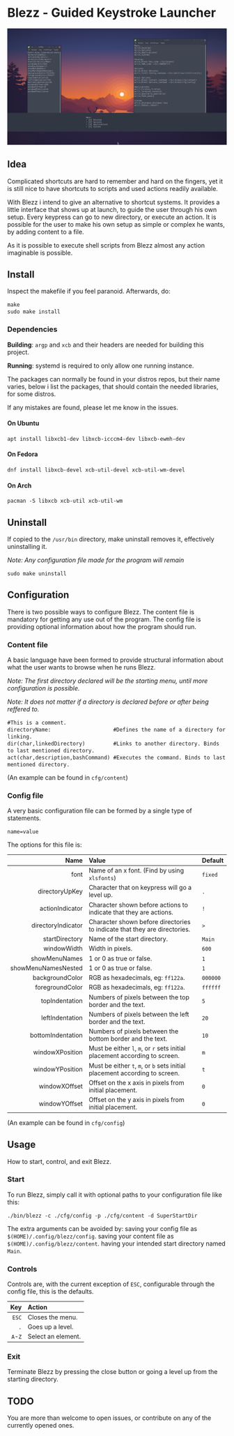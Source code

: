 # Blezz - Guided Keystroke Launcher

![illustration](blezzPreview.png)

## Idea
Complicated shortcuts are hard to remember and hard on the fingers, yet it is still nice to have shortcuts to scripts and used actions readily available.

With Blezz i intend to give an alternative to shortcut systems. It provides a little interface that shows up at launch, to guide the user through his own setup. Every keypress can go to new directory, or execute an action. It is possible for the user to make his own setup as simple or complex he wants, by adding content to a file.

As it is possible to execute shell scripts from Blezz almost any action imaginable is possible.

## Install
Inspect the makefile if you feel paranoid. Afterwards, do:

```
make
sudo make install
```

### Dependencies
**Building**: `argp` and `xcb` and their headers are needed for building this project.

**Running**: systemd is required to only allow one running instance. 

The packages can normally be found in your distros repos, but their name varies, below i list the packages, that should contain the needed libraries, for some distros. 

If any mistakes are found, please let me know in the issues.

#### On Ubuntu
```
apt install libxcb1-dev libxcb-icccm4-dev libxcb-ewmh-dev
```

#### On Fedora
```
dnf install libxcb-devel xcb-util-devel xcb-util-wm-devel
```

#### On Arch
```
pacman -S libxcb xcb-util xcb-util-wm
```

## Uninstall
If copied to the `/usr/bin` directory, make uninstall removes it, effectively uninstalling it.

_Note: Any configuration file made for the program will remain_

```
sudo make uninstall
```

## Configuration
There is two possible ways to configure Blezz.
The content file is mandatory for getting any use out of the program.
The config file is providing optional information about how the program should run.

### Content file
A basic language have been formed to provide structural information about what the user wants to browse when he runs Blezz.

_Note: The first directory declared will be the starting menu, until more configuration is possible._

_Note: It does not matter if a directory is declared before or after being reffered to._

```
#This is a comment.
directoryName:                    #Defines the name of a directory for linking.
dir(char,linkedDirectory)         #Links to another directory. Binds to last mentioned directory.
act(char,description,bashCommand) #Executes the command. Binds to last mentioned directory.
```
(An example can be found in `cfg/content`)

### Config file
A very basic configuration file can be formed by a single type of statements.
```
name=value
```
The options for this file is:

|               Name|Value                                                                      |Default |
|------------------:|:--------------------------------------------------------------------------|:-------|
|               font|Name of an x font. (Find by using `xlsfonts`)                              |`fixed` |
|     directoryUpKey|Character that on keypress will go a level up.                             |`.`     |
|    actionIndicator|Character shown before actions to indicate that they are actions.          |`!`     |
| directoryIndicator|Character shown before directories to indicate that they are directories.  |`>`     |
|     startDirectory|Name of the start directory.                                               |`Main`  |
|        windowWidth|Width in pixels.                                                           |`600`   |
|      showMenuNames|1 or 0 as true or false.                                                   |`1`     |
|showMenuNamesNested|1 or 0 as true or false.                                                   |`1`     |
|    backgroundColor|RGB as hexadecimals, eg: `ff122a`.                                         |`000000`|
|    foregroundColor|RGB as hexadecimals, eg: `ff122a`.                                         |`ffffff`|
|     topIndentation|Numbers of pixels between the top border and the text.                     |`5`     |
|    leftIndentation|Numbers of pixels between the left border and the text.                    |`20`    |
|  bottomIndentation|Numbers of pixels between the bottom border and the text.                  |`10`    |
|    windowXPosition|Must be either `l`, `m`, or `r` sets initial placement according to screen.|`m`     |
|    windowYPosition|Must be either `t`, `m`, or `b` sets initial placement according to screen.|`t`     |
|      windowXOffset|Offset on the x axis in pixels from initial placement.                     |`0`     |
|      windowYOffset|Offset on the y axis in pixels from initial placement.                     |`0`     |

(An example can be found in `cfg/config`)

## Usage
How to start, control, and exit Blezz.

### Start
To run Blezz, simply call it with optional paths to your configuration file like this:

```
./bin/blezz -c ./cfg/config -p ./cfg/content -d SuperStartDir
```

The extra arguments can be avoided by:
saving your config file as `$(HOME)/.config/blezz/config`.
saving your content file as `$(HOME)/.config/blezz/content`.
having your intended start directory named `Main`.

### Controls
Controls are, with the current exception of `ESC`, configurable through the config file, this is the defaults.

|    Key|Action            |
|------:|:-----------------|
|  `ESC`|Closes the menu.  |
|    `.`|Goes up a level.  |
|`A`-`Z`|Select an element.|

### Exit
Terminate Blezz by pressing the close button or going a level up from the starting directory.

## TODO
You are more than welcome to open issues, or contribute on any of the currently opened ones.
